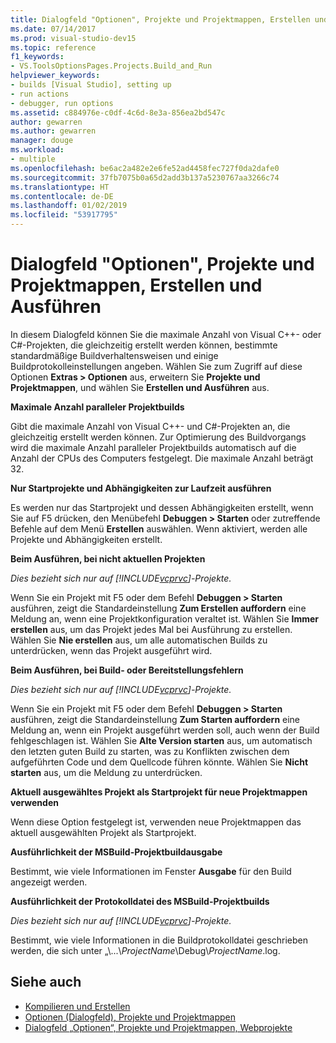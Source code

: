 ```yaml
---
title: Dialogfeld "Optionen", Projekte und Projektmappen, Erstellen und Ausführen
ms.date: 07/14/2017
ms.prod: visual-studio-dev15
ms.topic: reference
f1_keywords:
- VS.ToolsOptionsPages.Projects.Build_and_Run
helpviewer_keywords:
- builds [Visual Studio], setting up
- run actions
- debugger, run options
ms.assetid: c884976e-c0df-4c6d-8e3a-856ea2bd547c
author: gewarren
ms.author: gewarren
manager: douge
ms.workload:
- multiple
ms.openlocfilehash: be6ac2a482e2e6fe52ad4458fec727f0da2dafe0
ms.sourcegitcommit: 37fb7075b0a65d2add3b137a5230767aa3266c74
ms.translationtype: HT
ms.contentlocale: de-DE
ms.lasthandoff: 01/02/2019
ms.locfileid: "53917795"
---
```

# <a name="options-dialog-box-projects-and-solutions-build-and-run"></a>Dialogfeld "Optionen", Projekte und Projektmappen, Erstellen und Ausführen

In diesem Dialogfeld können Sie die maximale Anzahl von Visual C++- oder C#-Projekten, die gleichzeitig erstellt werden können, bestimmte standardmäßige Buildverhaltensweisen und einige Buildprotokolleinstellungen angeben. Wählen Sie zum Zugriff auf diese Optionen **Extras > Optionen** aus, erweitern Sie **Projekte und Projektmappen**, und wählen Sie **Erstellen und Ausführen** aus.

**Maximale Anzahl paralleler Projektbuilds**

Gibt die maximale Anzahl von Visual C++- und C#-Projekten an, die gleichzeitig erstellt werden können. Zur Optimierung des Buildvorgangs wird die maximale Anzahl paralleler Projektbuilds automatisch auf die Anzahl der CPUs des Computers festgelegt. Die maximale Anzahl beträgt 32.

**Nur Startprojekte und Abhängigkeiten zur Laufzeit ausführen**

Es werden nur das Startprojekt und dessen Abhängigkeiten erstellt, wenn Sie auf F5 drücken, den Menübefehl **Debuggen > Starten** oder zutreffende Befehle auf dem Menü **Erstellen** auswählen. Wenn aktiviert, werden alle Projekte und Abhängigkeiten erstellt.

**Beim Ausführen, bei nicht aktuellen Projekten**

*Dies bezieht sich nur auf [!INCLUDE[vcprvc](../../code-quality/includes/vcprvc_md.md)]-Projekte.*

Wenn Sie ein Projekt mit F5 oder dem Befehl **Debuggen > Starten** ausführen, zeigt die Standardeinstellung **Zum Erstellen auffordern** eine Meldung an, wenn eine Projektkonfiguration veraltet ist. Wählen Sie **Immer erstellen** aus, um das Projekt jedes Mal bei Ausführung zu erstellen. Wählen Sie **Nie erstellen** aus, um alle automatischen Builds zu unterdrücken, wenn das Projekt ausgeführt wird.

**Beim Ausführen, bei Build- oder Bereitstellungsfehlern**

*Dies bezieht sich nur auf [!INCLUDE[vcprvc](../../code-quality/includes/vcprvc_md.md)]-Projekte.*

Wenn Sie ein Projekt mit F5 oder dem Befehl **Debuggen > Starten** ausführen, zeigt die Standardeinstellung **Zum Starten auffordern** eine Meldung an, wenn ein Projekt ausgeführt werden soll, auch wenn der Build fehlgeschlagen ist. Wählen Sie **Alte Version starten** aus, um automatisch den letzten guten Build zu starten, was zu Konflikten zwischen dem aufgeführten Code und dem Quellcode führen könnte. Wählen Sie **Nicht starten** aus, um die Meldung zu unterdrücken.

**Aktuell ausgewähltes Projekt als Startprojekt für neue Projektmappen verwenden**

Wenn diese Option festgelegt ist, verwenden neue Projektmappen das aktuell ausgewählten Projekt als Startprojekt.

**Ausführlichkeit der MSBuild-Projektbuildausgabe**

Bestimmt, wie viele Informationen im Fenster **Ausgabe** für den Build angezeigt werden.

**Ausführlichkeit der Protokolldatei des MSBuild-Projektbuilds**

*Dies bezieht sich nur auf [!INCLUDE[vcprvc](../../code-quality/includes/vcprvc_md.md)]-Projekte.*

Bestimmt, wie viele Informationen in die Buildprotokolldatei geschrieben werden, die sich unter „\\...\\*ProjectName*\Debug\\*ProjectName*.log.

## <a name="see-also"></a>Siehe auch

- [Kompilieren und Erstellen](../../ide/compiling-and-building-in-visual-studio.md)
- [Optionen (Dialogfeld), Projekte und Projektmappen](projects-and-solutions-options-dialog-box.md)
- [Dialogfeld „Optionen“, Projekte und Projektmappen, Webprojekte](options-dialog-box-projects-and-solutions-web-projects.md)